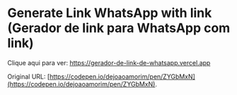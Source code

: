 # Generate Link WhatsApp with link (Gerador de link para WhatsApp com link)

Clique aqui para ver: https://gerador-de-link-de-whatsapp.vercel.app

Original URL: [https://codepen.io/dejoaoamorim/pen/ZYGbMxN](https://codepen.io/dejoaoamorim/pen/ZYGbMxN).

